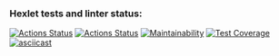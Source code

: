 ### Hexlet tests and linter status:
[![Actions Status](https://github.com/popovbm/php-project-48/workflows/hexlet-check/badge.svg)](https://github.com/popovbm/php-project-48/actions)
[![Actions Status](https://github.com/popovbm/php-project-48/workflows/popov-check.yml/badge.svg)](https://github.com/popovbm/php-project-48/actions)
[![Maintainability](https://api.codeclimate.com/v1/badges/295b35efa56d194c5cae/maintainability)](https://codeclimate.com/github/popovbm/php-project-48/maintainability)
[![Test Coverage](https://api.codeclimate.com/v1/badges/295b35efa56d194c5cae/test_coverage)](https://codeclimate.com/github/popovbm/php-project-48/test_coverage)
[![asciicast](https://asciinema.org/a/523146.svg)](https://asciinema.org/a/523146)